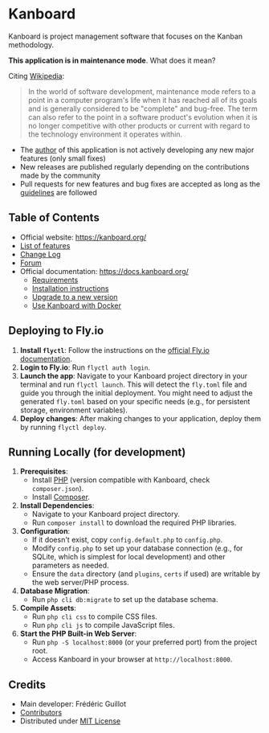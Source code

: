 Kanboard
========

Kanboard is project management software that focuses on the Kanban methodology.

**This application is in maintenance mode**. What does it mean?

Citing [Wikipedia](https://en.wikipedia.org/wiki/Maintenance_mode):

> In the world of software development, maintenance mode refers to a point in a computer program's life when it has reached all of its goals and is generally considered to be "complete" and bug-free. The term can also refer to the point in a software product's evolution when it is no longer competitive with other products or current with regard to the technology environment it operates within.

- The [author](#credits) of this application is not actively developing any new major features (only small fixes)
- New releases are published regularly depending on the contributions made by the community
- Pull requests for new features and bug fixes are accepted as long as the [guidelines](.github/pull_request_template.md) are followed

Table of Contents
-----------------

- Official website: <https://kanboard.org/>
- [List of features](https://kanboard.org/#features)
- [Change Log](https://github.com/kanboard/kanboard/blob/main/ChangeLog)
- [Forum](https://kanboard.discourse.group/)
- Official documentation: <https://docs.kanboard.org/>
    - [Requirements](https://docs.kanboard.org/v1/admin/requirements/)
    - [Installation instructions](https://docs.kanboard.org/v1/admin/installation/)
    - [Upgrade to a new version](https://docs.kanboard.org/v1/admin/upgrade/)
    - [Use Kanboard with Docker](https://docs.kanboard.org/v1/admin/docker/)

Deploying to Fly.io
---------------------

1.  **Install `flyctl`**: Follow the instructions on the [official Fly.io documentation](https://fly.io/docs/hands-on/install-flyctl/).
2.  **Login to Fly.io**: Run `flyctl auth login`.
3.  **Launch the app**: Navigate to your Kanboard project directory in your terminal and run `flyctl launch`. This will detect the `fly.toml` file and guide you through the initial deployment. You might need to adjust the generated `fly.toml` based on your specific needs (e.g., for persistent storage, environment variables).
4.  **Deploy changes**: After making changes to your application, deploy them by running `flyctl deploy`.

Running Locally (for development)
---------------------------------

1.  **Prerequisites**:
    *   Install [PHP](https://www.php.net/manual/en/install.php) (version compatible with Kanboard, check `composer.json`).
    *   Install [Composer](https://getcomposer.org/doc/00-intro.md).
2.  **Install Dependencies**:
    *   Navigate to your Kanboard project directory.
    *   Run `composer install` to download the required PHP libraries.
3.  **Configuration**:
    *   If it doesn't exist, copy `config.default.php` to `config.php`.
    *   Modify `config.php` to set up your database connection (e.g., for SQLite, which is simplest for local development) and other parameters as needed.
    *   Ensure the `data` directory (and `plugins`, `certs` if used) are writable by the web server/PHP process.
4.  **Database Migration**:
    *   Run `php cli db:migrate` to set up the database schema.
5.  **Compile Assets**:
    *   Run `php cli css` to compile CSS files.
    *   Run `php cli js` to compile JavaScript files.
6.  **Start the PHP Built-in Web Server**:
    *   Run `php -S localhost:8000` (or your preferred port) from the project root.
    *   Access Kanboard in your browser at `http://localhost:8000`.

Credits
-------

- Main developer: Frédéric Guillot
- [Contributors](https://github.com/kanboard/kanboard/graphs/contributors)
- Distributed under [MIT License](https://github.com/kanboard/kanboard/blob/main/LICENSE)
